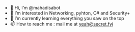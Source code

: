 - 👋 Hi, I’m @mahadisabot
- 👀 I’m interested in Networking, pyhton, C# and Security+
- 🌱 I’m currently learning everything you saw on the top
- 📫 How to reach me : mail me at yeah@secret.fyi


